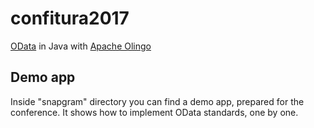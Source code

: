 # confitura2017
[OData](http://www.odata.org/) in Java with [Apache Olingo](https://olingo.apache.org/)

## Demo app
Inside "snapgram" directory you can find a demo app, prepared for the conference. It shows how to implement OData standards, one by one.
